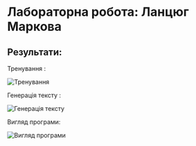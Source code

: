 # Лабораторна робота: Ланцюг Маркова

## Результати:

Тренування : 

![Тренування](https://i.pinimg.com/originals/11/34/88/113488aa6977d4737dc6cfcf4bb336f3.png)

Генерація тексту :

![Генерація тексту](https://i.pinimg.com/originals/c4/4e/31/c44e312564e58e6d86a898949cf73140.png)

Вигляд програми:

![Вигляд програми](https://i.pinimg.com/originals/d2/53/d5/d253d569c346db85f3cb24cac0069cc5.png)
